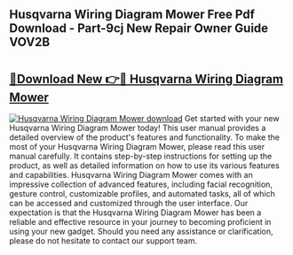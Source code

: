 ## Husqvarna Wiring Diagram Mower Free Pdf Download - Part-9cj New Repair Owner Guide VOV2B

# <h2><a href="http://dfoxg7.blite.top/?on=Husqvarna+Wiring+Diagram+Mower">🔗Download New 👉🔴 Husqvarna Wiring Diagram Mower</a></h2>

[![Husqvarna Wiring Diagram Mower download](https://i.imgur.com/lujVjoI.png)](http://dfoxg7.blite.top/?on=Husqvarna+Wiring+Diagram+Mower)
Get started with your new Husqvarna Wiring Diagram Mower today! This user manual provides a detailed overview of the product's features and functionality. To make the most of your Husqvarna Wiring Diagram Mower, please read this user manual carefully. It contains step-by-step instructions for setting up the product, as well as detailed information on how to use its various features and capabilities. Husqvarna Wiring Diagram Mower comes with an impressive collection of advanced features, including facial recognition, gesture control, customizable profiles, and automated tasks, all of which can be accessed and customized through the user interface. Our expectation is that the Husqvarna Wiring Diagram Mower has been a reliable and effective resource in your journey to becoming proficient in using your new gadget. Should you need any assistance or clarification, please do not hesitate to contact our support team.
